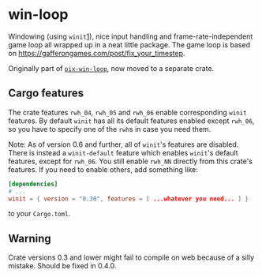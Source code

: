 # win-loop

Windowing (using `winit`[1]), nice input handling and frame-rate-independent game loop all wrapped up in a neat little package.
The game loop is based on <https://gafferongames.com/post/fix_your_timestep>.

Originally part of [`pix-win-loop`][2], now moved to a separate crate.

## Cargo features

The crate features `rwh_04`, `rwh_05` and `rwh_06` enable corresponding `winit` features.
By default `winit` has all its default features enabled except `rwh_06`, so you have to specify one of the `rwh`s in case you need them.

Note:
As of version 0.6 and further, all of `winit`'s features are disabled.
There is instead a `winit-default` feature which enables `winit`'s default features, except for `rwh_06`.
You still enable `rwh_NN` directly from this crate's features. If you need to enable others, add something like:

```toml
[dependencies]
# ...
winit = { version = "0.30", features = [ ...whatever you need... ] }
```

to your `Cargo.toml`.

## Warning

Crate versions 0.3 and lower might fail to compile on web because of a silly mistake. Should be fixed in 0.4.0.

[1]: https://crates.io/crates/winit
[2]: https://crates.io/crates/pix-win-loop
